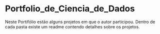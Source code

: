 # Portfolio_de_Ciencia_de_Dados
Neste Portifólio estão alguns projetos em que o autor participou.
Dentro de cada pasta existe um readme contendo detalhes sobre os projetos.
